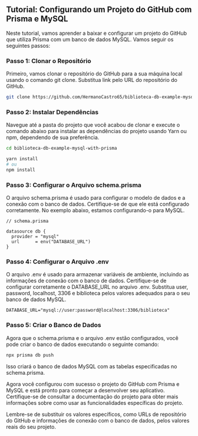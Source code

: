 ## Tutorial: Configurando um Projeto do GitHub com Prisma e MySQL
Neste tutorial, vamos aprender a baixar e configurar um projeto do GitHub que utiliza Prisma com um banco de dados MySQL. Vamos seguir os seguintes passos:

### Passo 1: Clonar o Repositório
Primeiro, vamos clonar o repositório do GitHub para a sua máquina local usando o comando git clone. Substitua link pelo URL do repositório do GitHub.

```bash
git clone https://github.com/HermanoCastro65/biblioteca-db-example-mysql-with-prisma.git
```

### Passo 2: Instalar Dependências
Navegue até a pasta do projeto que você acabou de clonar e execute o comando abaixo para instalar as dependências do projeto usando Yarn ou npm, dependendo de sua preferência.

```bash
cd biblioteca-db-example-mysql-with-prisma

yarn install
# ou
npm install
```
### Passo 3: Configurar o Arquivo schema.prisma
O arquivo schema.prisma é usado para configurar o modelo de dados e a conexão com o banco de dados. Certifique-se de que ele está configurado corretamente. No exemplo abaixo, estamos configurando-o para MySQL.

```prisma
// schema.prisma

datasource db {
  provider = "mysql"
  url      = env("DATABASE_URL")
}
```

### Passo 4: Configurar o Arquivo .env
O arquivo .env é usado para armazenar variáveis de ambiente, incluindo as informações de conexão com o banco de dados. Certifique-se de configurar corretamente o DATABASE_URL no arquivo .env. Substitua user, password, localhost, 3306 e biblioteca pelos valores adequados para o seu banco de dados MySQL.

```env
DATABASE_URL="mysql://user:password@localhost:3306/biblioteca"
```

### Passo 5: Criar o Banco de Dados
Agora que o schema.prisma e o arquivo .env estão configurados, você pode criar o banco de dados executando o seguinte comando:

```bash
npx prisma db push
```
Isso criará o banco de dados MySQL com as tabelas especificadas no schema.prisma.

Agora você configurou com sucesso o projeto do GitHub com Prisma e MySQL e está pronto para começar a desenvolver seu aplicativo. Certifique-se de consultar a documentação do projeto para obter mais informações sobre como usar as funcionalidades específicas do projeto.

Lembre-se de substituir os valores específicos, como URLs de repositório do GitHub e informações de conexão com o banco de dados, pelos valores reais do seu projeto.